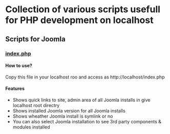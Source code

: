 # Collection of various scripts usefull for PHP development on localhost

## Scripts for Joomla

### [index.php](https://github.com/manojLondhe/scripts-for-localhost/blob/master/index.php)

####  How to use? 

Copy this file in your localhost roo and access as http://localhost/index.php

####  Features

- Shows quick links to site, admin area of all Joomla installs in give localhost root directry
- Shows installed Joomla version for all Joomla installs
- Shows wheather Joomla install is symlink or no
- You can also select Joomla installation to see 3rd party components & modules installed

